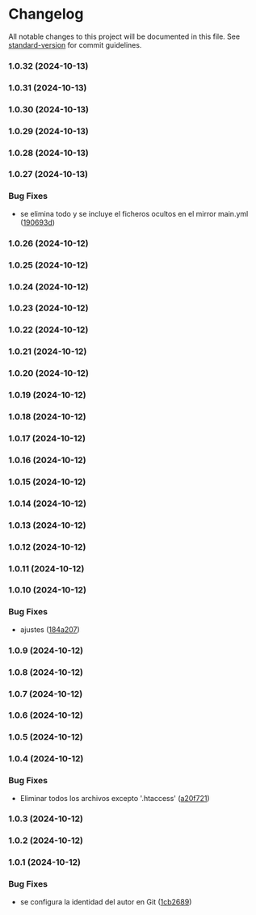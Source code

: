 # Changelog

All notable changes to this project will be documented in this file. See [standard-version](https://github.com/conventional-changelog/standard-version) for commit guidelines.

### 1.0.32 (2024-10-13)

### 1.0.31 (2024-10-13)

### 1.0.30 (2024-10-13)

### 1.0.29 (2024-10-13)

### 1.0.28 (2024-10-13)

### 1.0.27 (2024-10-13)


### Bug Fixes

* se elimina todo y se incluye el ficheros ocultos en el mirror main.yml ([190693d](https://github.com/oscarjesus2/jobbusiness/commit/190693d7796e23777c7dec2a7d588c15260415f6))

### 1.0.26 (2024-10-12)

### 1.0.25 (2024-10-12)

### 1.0.24 (2024-10-12)

### 1.0.23 (2024-10-12)

### 1.0.22 (2024-10-12)

### 1.0.21 (2024-10-12)

### 1.0.20 (2024-10-12)

### 1.0.19 (2024-10-12)

### 1.0.18 (2024-10-12)

### 1.0.17 (2024-10-12)

### 1.0.16 (2024-10-12)

### 1.0.15 (2024-10-12)

### 1.0.14 (2024-10-12)

### 1.0.13 (2024-10-12)

### 1.0.12 (2024-10-12)

### 1.0.11 (2024-10-12)

### 1.0.10 (2024-10-12)


### Bug Fixes

* ajustes ([184a207](https://github.com/oscarjesus2/jobbusiness/commit/184a207bcab1b2eed22adab2c7207d104b2dde1d))

### 1.0.9 (2024-10-12)

### 1.0.8 (2024-10-12)

### 1.0.7 (2024-10-12)

### 1.0.6 (2024-10-12)

### 1.0.5 (2024-10-12)

### 1.0.4 (2024-10-12)


### Bug Fixes

* Eliminar todos los archivos excepto '.htaccess' ([a20f721](https://github.com/oscarjesus2/jobbusiness/commit/a20f721a2b0fbdcf49e73870e96124d8f38b7280))

### 1.0.3 (2024-10-12)

### 1.0.2 (2024-10-12)

### 1.0.1 (2024-10-12)


### Bug Fixes

* se configura la identidad del autor en Git ([1cb2689](https://github.com/oscarjesus2/jobbusiness/commit/1cb268923fa27c9277ce99c321cf68b2a0c11749))
